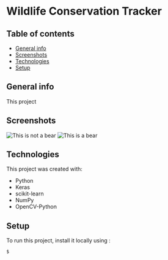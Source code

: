 # Wildlife Conservation Tracker

## Table of contents
* [General info](#general-info)
* [Screenshots](#screenshots)
* [Technologies](#technologies)
* [Setup](#setup)

## General info
This project 

## Screenshots
![This is not a bear](https://upload.wikimedia.org/wikipedia/commons/1/11/The_classifier_thinks_this_is_not_a_bear.png)
![This is a bear](https://upload.wikimedia.org/wikipedia/commons/e/e3/This_is_a_bear.png)
	
## Technologies
This project was created with:
* Python
* Keras
* scikit-learn
* NumPy
* OpenCV-Python
	
## Setup
To run this project, install it locally using :

```
$ 
```

